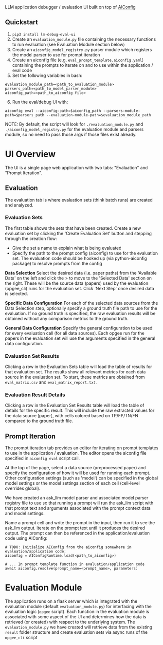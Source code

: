 LLM application debugger / evaluation UI built on top of [AIConfig](https://github.com/lastmile-ai/aiconfig)


## Quickstart

1. `pip3 install lm-debug-eval-ui`
2. Create an `evaluation_module.py` file containing the necessary functions to run evaluation (see Evaluation Module section below)
3. Create an `aiconfig_model_registry.py` parser module which registers the model parser to use for prompt iteration
4. Create an aiconfig file (e.g. `eval_prompt_template.aiconfig.yaml`) containing the prompts
to iterate on and to use within the application / eval code
5. Set the following variables in bash:
```
evaluation_module_path=<path_to_evaluation_module>
parsers_path=<path_to_model_parser_module>
aiconfig_path=<path_to_aiconfig file>
```
6. Run the eval/debug UI with:
```
aiconfig eval --aiconfig-path=$aiconfig_path --parsers-module-path=$parsers_path --evaluation-module-path=$evaluation_module_path
```

NOTE: By default, the script will look for `./evaluation_module.py` and `./aiconfig_model_registry.py` for the evaluation module and parsers module, so no need to pass those args if those files exist already.


# UI Overview
The UI is a single page web application with two tabs: "Evaluation" and "Prompt Iteration".

## Evaluation
The evaluation tab is where evaluation sets (think batch runs) are created and analyzed. 

### Evaluation Sets
The first table shows the sets that have been created. Create a new evaluation set by clicking the 'Create Evaluation Set' button and stepping through the creation flow:
- Give the set a name to explain what is being evaluated
- Specify the path to the prompt config (aiconfig) to use for the evaluation set. The evaluation code should be hooked up (via python-aiconfig package) to resolve prompts from the config

**Data Selection**
Select the desired data (i.e. paper paths) from the 'Available Data' on the left and click the > to move to the 'Selected Data' section on the right. These will be the source data (papers) used by the evaluation (opgee_cli) runs for the evaluation set. Click 'Next Step' once desired data is selected.

**Specific Data Configuration**
For each of the selected data sources from the Data Selection step, optionally specify a ground truth file path to use for the evaluation. If no ground truth is specified, the raw evaluation results will be obtained without any comparison metrics to the ground truth.

**General Data Configuration**
Specify the general configuration to be used for every evaluation call (for all data sources). Each opgee run for the papers in the evaluation set will use the arguments specified in the general data configuration.

### Evaluation Set Results
Clicking a row in the Evaluation Sets table will load the table of results for that evaluation set. The results show all relevant metrics for each data source in the evaluation set. To start, these metrics are obtained from `eval_matrix.csv` and `eval_matrix_report.txt`.

### Evaluation Result Details
Clicking a row in the Evaluation Set Results table will load the table of details for the specific result. This will include the raw extracted values for the data source (paper), with cells colored based on TP/FP/TN/FN compared to the ground truth file.


## Prompt Iteration
The prompt iteration tab provides an editor for iterating on prompt templates to use in the application / evaluation. The editor opens the aiconfig file specified in `aiconfig eval` script call. 

At the top of the page, select a data source (preprocessed paper) and specify the configuration of how it will be used for running each prompt. Other configuration settings (such as 'model') can be specified in the global model settings or the model settings section of each cell (cell-level overrides global).

We have created an ask_llm model parser and associated model parser registry file to use so that running a prompt will run the ask_llm script with that prompt text and arguments associated with the prompt context data and model settings.

Name a prompt cell and write the prompt in the input, then run it to see the ask_llm output. Iterate on the prompt text until it produces the desired output. The prompt can then be referenced in the application/evaluation code using AIConfig:
```
# TODO: Initialize AIConfig from the aiconfig somewhere in evaluation/application code:
aiconfig = AIConfigRuntime.load(<path_to_aiconfig>)

# ... In prompt template function in evaluation/application code
await aiconfig.resolve(prompt_name=<prompt_name>, parameters)
```

# Evaluation Module
The application runs on a flask server which is integrated with the evaluation module (default `evaluation_module.py`) for interfacing with the evaluation logic (`opgee` script). Each function in the evaluation module is associated with some aspect of the UI and determines how the data is retrieved (or created) with respect to the underlying system. The `evaluation_module.py` we have created will retrieve data from the existing `result` folder structure and create evaluation sets via async runs of the `opgee_cli` script
